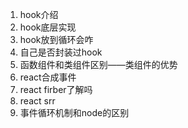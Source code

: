 1. hook介绍
2. hook底层实现
3. hook放到循环会咋
4. 自己是否封装过hook
5. 函数组件和类组件区别——类组件的优势
6. react合成事件
7. react firber了解吗
8. react srr
9. 事件循环机制和node的区别
